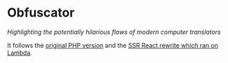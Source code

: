 # Obfuscator

_Highlighting the potentially hilarious flaws of modern computer translators_

It follows the [original PHP version](https://github.com/albertnis/obfuscator) and the [SSR React rewrite which ran on Lambda](https://github.com/albertnis/obfuscator-serverless).
